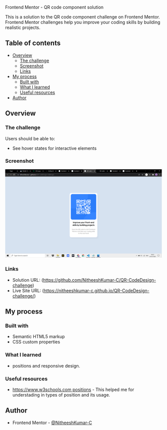 Frontend Mentor - QR code component solution

This is a solution to the QR code component challenge on Frontend Mentor. Frontend Mentor challenges help you improve your coding skills by building realistic projects.
## Table of contents

- [Overview](#overview)
  - [The challenge](#the-challenge)
  - [Screenshot](#screenshot)
  - [Links](#links)
- [My process](#my-process)
  - [Built with](#built-with)
  - [What I learned](#what-i-learned)
  - [Useful resources](#useful-resources)
- [Author](#author)


## Overview

### The challenge

Users should be able to:

- See hover states for interactive elements

### Screenshot

![](img/desktop-design.png)

### Links

- Solution URL: (https://github.com/NitheeshKumar-C/QR-CodeDesign-challenge)
- Live Site URL: (https://nitheeshkumar-c.github.io/QR-CodeDesign-challenge/)

## My process

### Built with

- Semantic HTML5 markup
- CSS custom properties

### What I learned

- positions and responsive design.

### Useful resources
- [https://www.w3schools.com positions](https://www.w3schools.com/css/css3_flexbox.asp) - This helped me for understading in types of position and its usage.

## Author

- Frontend Mentor - [@NitheeshKumar-C](https://www.frontendmentor.io/profile/NitheeshKumar-C)
